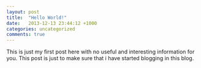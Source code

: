 ```yaml
---
layout: post
title:  "Hello World!"
date:   2013-12-13 23:44:12 +1000
categories: uncategorized
comments: true
---
```


This is just my first post here with no useful and interesting information for you. This post is just to make sure that i have started blogging in this blog.
